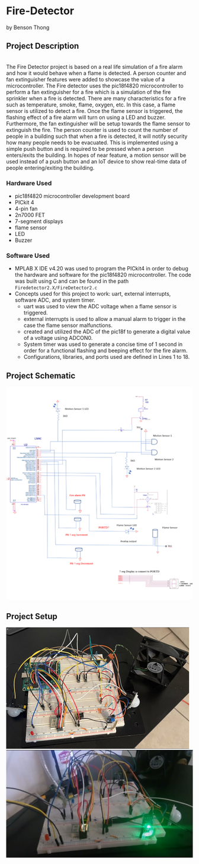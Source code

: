 # Fire-Detector 
by Benson Thong

## Project Description
<br/> The Fire Detector project is based on a real life simulation of a fire alarm and how it would behave when a flame is detected. A person counter and fan extinguisher features were added to showcase the value of a microcontroller. The Fire detector uses the pic18f4820 microcontroller to perform a fan extinguisher for a fire which is a simulation of the fire sprinkler when a fire is detected. There are many characteristics for a fire such as temperature, smoke, flame, oxygen, etc. In this case, a flame sensor is utilized to detect a fire. Once the flame sensor is triggered, the flashing effect of a fire alarm will turn on using a LED and buzzer. Furthermore, the fan extinguisher will be setup towards the flame sensor to extinguish the fire. The person counter is used to count the number of people in a building such that when a fire is detected, it will notify security how many people needs to be evacuated. This is implemented using a simple push button and is required to be pressed when a person enters/exits the building. In hopes of near feature, a motion sensor will be used instead of a push button and an IoT device to show real-time data of people entering/exiting the building.

### Hardware Used
- pic18f4820 microcontroller development board
- PICkit 4
- 4-pin fan
- 2n7000 FET
- 7-segment displays
- flame sensor
- LED
- Buzzer

### Software Used 
- MPLAB X IDE v4.20 was used to program the PICkit4 in order to debug the hardware and software for the pic18f4820 microcontroller. The code was built using C and can be found in the path ```Firedetector2.X/FireDetector2.c```
- Concepts used for this project to work: uart, external interrupts, software ADC, and system timer.
  - uart was used to view the ADC voltage when a flame sensor is triggered.
  - external interrupts is used to allow a manual alarm to trigger in the case the flame sensor malfunctions.
  - created and utilized the ADC of the pic18f to generate a digital value of a voltage using ADCON0. 
  - System timer was used to generate a concise time of 1 second in order for a functional flashing and beeping effect for the fire alarm.
  - Configurations, libraries, and ports used are defined in Lines 1 to 18.
  
## Project Schematic
![](pictures/Picture1.png)

## Project Setup
![](pictures/Picture2.png)
![](pictures/firedetector.PNG)

